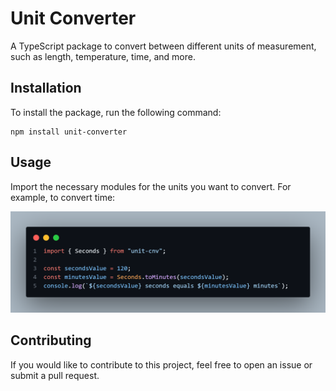 # Unit Converter

A TypeScript package to convert between different units of measurement, such as length, temperature, time, and more.

## Installation

To install the package, run the following command:

```
npm install unit-converter
```

## Usage

Import the necessary modules for the units you want to convert. For example, to convert time:

![Usage](./public/usage.png)

## Contributing

If you would like to contribute to this project, feel free to open an issue or submit a pull request.
